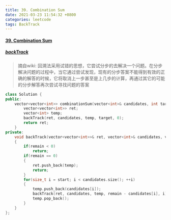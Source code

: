 ```yaml
---
title: 39. Combination Sum
date: 2021-03-23 11:54:32 +0800
categories: leetcode
tags: BackTrack
---
```

#### [39. Combination Sum](https://leetcode.com/problems/combination-sum/)
##### [backTrack](https://leetcode.com/problems/combination-sum/discuss/16502/A-general-approach-to-backtracking-questions-in-Java-(Subsets-Permutations-Combination-Sum-Palindrome-Partitioning))
 > 摘自wiki: 回溯法采用试错的思想，它尝试分步的去解决一个问题。在分步解决问题的过程中，当它通过尝试发现，现有的分步答案不能得到有效的正确的解答的时候，它将取消上一步甚至是上几步的计算，再通过其它的可能的分步解答再次尝试寻找问题的答案
 
```c++
class Solution {
public:
    vector<vector<int>> combinationSum(vector<int>& candidates, int target) {
        vector<vector<int>> ret;
        vector<int> temp;
        backTrack(ret, candidates, temp, target, 0);
        return ret;
    }
private:
    void backTrack(vector<vector<int>>& ret, vector<int>& candidates, vector<int>& temp, int remain, int start) 
    {
        if(remain < 0)
            return;
        if(remain == 0) 
        {
            ret.push_back(temp);
            return;
        }
        for(size_t i = start; i < candidates.size(); ++i)
        {
            temp.push_back(candidates[i]);
            backTrack(ret, candidates, temp, remain - candidates[i], i);
            temp.pop_back();
        }
    }
};
```
